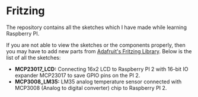# Fritzing
The repository contains all the sketches which I have made while learning Raspberry PI.

If you are not able to view the sketches or the components properly, then you may have to add new parts from [Adafruit's Fritzing Library](https://github.com/adafruit/Fritzing-Library). Below is the list of all the sketches:

* **MCP23017_LCD:** Connecting 16x2 LCD to Raspberry PI 2 with 16-bit IO expander MCP23017 to save GPIO pins on the PI 2.
* **MCP3008_LM35:** LM35 analog temperature sensor connected with MCP3008 (Analog to digital converter) chip to Raspberry PI 2. 
